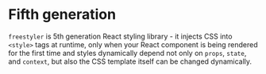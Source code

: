 # Fifth generation

`freestyler` is 5th generation React styling library - it injects CSS into `<style>` tags at runtime, only when
your React component is being rendered for the first time and styles dynamically depend not only on `props`, `state`, and `context`,
but also the CSS template itself can be changed dynamically.
